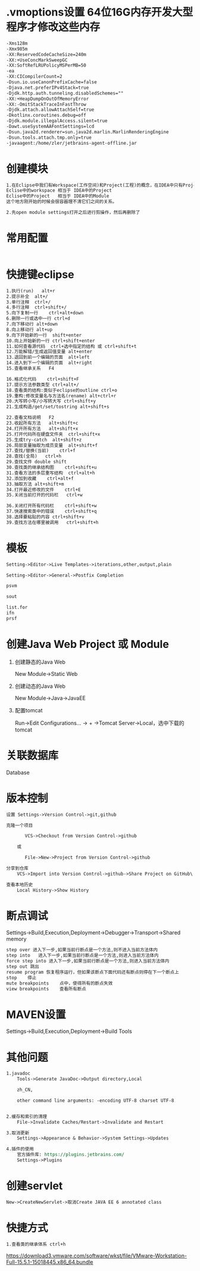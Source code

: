 # .vmoptions设置 64位16G内存开发大型程序才修改这些内存

```reStructuredText
-Xms128m  
-Xmx985m
-XX:ReservedCodeCacheSize=240m
-XX:+UseConcMarkSweepGC
-XX:SoftRefLRUPolicyMSPerMB=50
-ea
-XX:CICompilerCount=2
-Dsun.io.useCanonPrefixCache=false
-Djava.net.preferIPv4Stack=true
-Djdk.http.auth.tunneling.disabledSchemes=""
-XX:+HeapDumpOnOutOfMemoryError
-XX:-OmitStackTraceInFastThrow
-Djdk.attach.allowAttachSelf=true
-Dkotlinx.coroutines.debug=off
-Djdk.module.illegalAccess.silent=true
-Dawt.useSystemAAFontSettings=lcd
-Dsun.java2d.renderer=sun.java2d.marlin.MarlinRenderingEngine
-Dsun.tools.attach.tmp.only=true
-javaagent:/home/zler/jetbrains-agent-offline.jar
```

# 创建模块

```reStructuredText
1.在Eclipse中我们有Workspace(工作空间)和Project(工程)的概念，在IDEA中只有Project(工程)和Module(模块)的概念。这里的对应关系为
Eclise中的workspace 相当于 IDEA中的Project
Eclise中的Project	  相当于 IDEA中的Module
这个地方刚开始的时候会很容器理不清它们之间的关系。

2.先open module settings打开之后进行剪操作，然后再删除了
```

# 常用配置

```reStructuredText

```

# 快捷键eclipse

```reStructuredText
1.执行(run)	alt+r
2.提示补全	alt+/
3.单行注释	ctrl+/
4.多行注释	ctrl+shift+/
5.向下复制一行	ctrl+alt+down
6.删除一行或选中一行	ctrl+d
7.向下移动行	alt+down
8.向上移动行	alt+up
9.向下开始新的一行	shift+enter
10.向上开始新的一行	ctrl+shift+enter
11.如何查看源代码	ctrl+选中指定的结构 或 ctrl+shift+t
12.万能解错/生成返回值变量	alt+enter
13.退回到前一个编辑的页面	alt+left
14.进入到下一个编辑的页面	alt+right
15.查看继承关系	F4

16.格式化代码	ctrl+shift+F
17.提示方法参数类型	ctrl+alt+/
18.查看类的结构:类似于eclipse的outline ctrl+o
19.重构:修改变量名与方法名(rename)	alt+ctrl+r
20.大写转小写/小写转大写 ctrl+shift+y
21.生成构造/get/set/tostring alt+shift+s

22.查看文档说明	F2
23.收起所有方法	alt+shift+c
24.打开所有方法	alt+shift+x
25.打开代码所在硬盘文件夹	ctrl+shift+x
25.生成try-catch	alt+shift+z
26.局部变量抽取为成员变量	alt+shift+f
27.查找/替换(当前)	ctrl+f
28.查找(全局)	ctrl+h
29.查找文件	double shift
30.查找类的继承结构图	ctrl+shift+u
31.查看方法的多层重写结构	ctrl+alt+h
32.添加到收藏	ctrl+alt+f
33.抽取方法	alt+shift+m
34.打开最近修改的文件	ctrl+E
35.关闭当前打开的代码栏	ctrl+w

36.关闭打开所有代码栏	ctrl+shift+w
37.快速搜索类中的错误	ctrl+shift+q
38.选择要粘贴的内容 ctrl+shift+v
39.查找方法在哪里被调用	ctrl+shift+h
```

# 模板

```reStructuredText
Setting->Editor->Live Templates->iterations,other,output,plain

Setting->Editor->General->Postfix Completion

psvm

sout

list.for
ifn
prsf
```

# 创建Java Web Project 或 Module

1. 创建静态的Java Web

   New Module->Static Web

2. 创建动态的Java Web

   New Module->Java->JavaEE

3. 配置tomcat

   Run->Edit Configurations... -> + ->Tomcat Server->Local，选中下载的tomcat

# 关联数据库

Database

# 版本控制

```reStructuredText
设置 Settings->Version Control->git,github

克隆一个项目

    ​	VCS->Checkout from Version Control->github

    或

    ​	File->New->Project from Version Control->github

分享到仓库
	VCS->Import into Version Control->github->Share Project on GitHub\

查看本地历史
	Local History->Show History
```

# 断点调试

Settings->Build,Execution,Deployment->Debugger->Transport->Shared memory

```reStructuredText
step over 进入下一步,如果当前行断点是一个方法,则不进入当前方法体内
step into	进入下一步,如果当前行断点是一个方法,则进入当前方法体内
force step into	进入下一步,如果当前行断点是一个方法,则进入当前方法体内
step out 跳出
resume program 恢复程序运行，但如果该断点下面代码还有断点则停在下一个断点上
stop	停止
mute breakpoints	点中，使得所有的断点失效
view breakpoints	查看所有断点
```

# MAVEN设置

Settings->Build,Execution,Deployment->Build Tools

# 其他问题

```reStructuredText
1.javadoc
    Tools->Generate JavaDoc->Output directory,Local

    zh_CN,

    other command line arguments: -encoding UTF-8 charset UTF-8


2.缓存和索引的清理
	File->Invalidate Caches/Restart->Invalidate and Restart

3.取消更新
	Settings->Appearance & Behavior->System Settings->Updates

4.插件的使用
	官方插件库: https://plugins.jetbrains.com/
	Settings->Plugins
```

# 创建servlet

```reStructuredText
New->CreateNewServlet->取消Create JAVA EE 6 annotated class
```

# 快捷方式

```reStructuredText
1.查看类的继承体系 ctrl+h
```

https://download3.vmware.com/software/wkst/file/VMware-Workstation-Full-15.5.1-15018445.x86_64.bundle